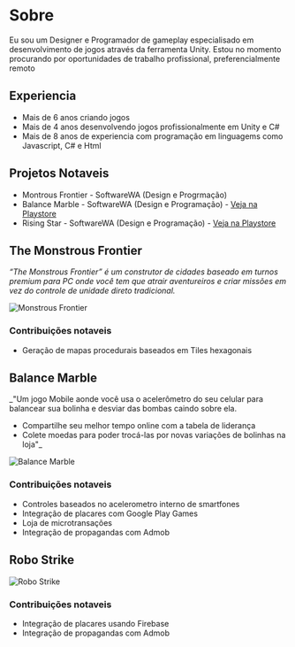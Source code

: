 # Sobre

Eu sou um Designer e  Programador de gameplay especialisado em desenvolvimento de jogos através da ferramenta Unity.
Estou no momento procurando por oportunidades de trabalho profissional, preferencialmente remoto

## Experiencia

- Mais de 6 anos criando jogos
- Mais de 4 anos desenvolvendo jogos profissionalmente em Unity e C#
- Mais de 8 anos de experiencia com programação em linguagems como Javascript, C# e Html

## Projetos Notaveis

- Montrous Frontier - SoftwareWA (Design e Progrmação)
- Balance Marble - SoftwareWA (Design e Programação) - [Veja na Playstore](https://play.google.com/store/apps/details?id=com.SoftwareWA.Game3/)
- Rising Star - SoftwareWA (Design e Programação) - [Veja na Playstore](https://play.google.com/store/apps/details?id=com.SoftwareWaLtda.RisingStar2/)



## The Monstrous Frontier

_“The Monstrous Frontier” é um construtor de cidades baseado em turnos premium para PC onde você tem que atrair aventureiros e criar missões em vez do controle de unidade direto tradicional._

![Monstrous Frontier](/Portfolio-Gustavo-Henrique-Gomes-Pinto/images/MFGif)


### Contribuições notaveis

- Geração de mapas procedurais baseados em Tiles hexagonais



## Balance Marble 

_"Um jogo Mobile aonde você usa o acelerômetro do seu celular para balancear sua bolinha e desviar das bombas caindo sobre ela.
 - Compartilhe seu melhor tempo online com a tabela de liderança
 - Colete moedas para poder trocá-las por novas variações de bolinhas na loja"_

![Balance Marble](/Portfolio-Gustavo-Henrique-Gomes-Pinto/images/Balance)

### Contribuições notaveis
- Controles baseados no acelerometro interno de smartfones
- Integração de placares com Google Play Games
- Loja de microtransações
- Integração de propagandas com Admob

## Robo Strike

![Robo Strike](Portfolio-Gustavo-Henrique-Gomes-Pinto/images/Robo)

### Contribuições notaveis
- Integração de placares usando Firebase
- Integração de propagandas com Admob
